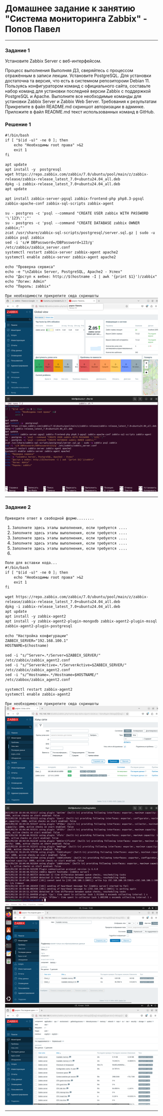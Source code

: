 # Домашнее задание к занятию "Система мониторинга Zabbix" - Попов Павел

---

### Задание 1

Установите Zabbix Server с веб-интерфейсом.

Процесс выполнения
Выполняя ДЗ, сверяйтесь с процессом отражённым в записи лекции.
Установите PostgreSQL. Для установки достаточна та версия, что есть в системном репозитороии Debian 11.
Пользуясь конфигуратором команд с официального сайта, составьте набор команд для установки последней версии Zabbix с поддержкой PostgreSQL и Apache.
Выполните все необходимые команды для установки Zabbix Server и Zabbix Web Server.
Требования к результатам
Прикрепите в файл README.md скриншот авторизации в админке.
Приложите в файл README.md текст использованных команд в GitHub.

### Решение 1

```
#!/bin/bash
if [ "$(id -u)" -ne 0 ]; then
	echo "Необходимы root права" >&2
	exit 1
fi

apt update
apt install -y  postgresql
wget https://repo.zabbix.com/zabbix/7.0/ubuntu/pool/main/z/zabbix-release/zabbix-release_latest_7.0+ubuntu24.04_all.deb
dpkg -i zabbix-release_latest_7.0+ubuntu24.04_all.deb
apt update

apt install zabbix-server-pgsql zabbix-frontend-php php8.3-pgsql zabbix-apache-conf zabbix-sql-scripts zabbix-agent

su - postgres -c 'psql --command "CREATE USER zabbix WITH PASSWORD '\'123\'';"'
su - postgres -c 'psql --command "CREATE DATABASE zabbix OWNER zabbix;"'
zcat /usr/share/zabbix-sql-scripts/postgresql/server.sql.gz | sudo -u zabbix psql zabbix
sed -i 's/# DBPassword=/DBPassword=123/g' /etc/zabbix/zabbix_server.conf
systemctl restart zabbix-server zabbix-agent apache2
systemctl enable zabbix-server zabbix-agent apache2

echo "Проверка сервиса"
echo -e "\nZabbix Server, PostgreSQL, Apache2 - Успех"
echo "Доступ к вебке: http://$(hostname -I | awk '{print $1}')/zabbix"
echo "Логин: Admin"
echo "Пароль: zabbix"
```

`При необходимости прикрепитe сюда скриншоты`
![Вебка](https://github.com/zlodey-paha/hw-02/blob/main/Panel.png)
![Используемый код](https://github.com/zlodey-paha/hw-02/blob/main/Code.png)

---

### Задание 2

`Приведите ответ в свободной форме........`

1. `Заполните здесь этапы выполнения, если требуется ....`
2. `Заполните здесь этапы выполнения, если требуется ....`
3. `Заполните здесь этапы выполнения, если требуется ....`
4. `Заполните здесь этапы выполнения, если требуется ....`
5. `Заполните здесь этапы выполнения, если требуется ....`
6. 

```
Поле для вставки кода...
#!/bin/bash
if [ "$(id -u)" -ne 0 ]; then
	echo "Необходимы root права" >&2
	exit 1
fi

wget https://repo.zabbix.com/zabbix/7.0/ubuntu/pool/main/z/zabbix-release/zabbix-release_latest_7.0+ubuntu24.04_all.deb
dpkg -i zabbix-release_latest_7.0+ubuntu24.04_all.deb
apt update
apt install -y zabbix-agent2
apt install -y zabbix-agent2-plugin-mongodb zabbix-agent2-plugin-mssql zabbix-agent2-plugin-postgresql

echo "Настройка конфигурации"
ZABBIX_SERVER="192.168.100.1"
HOSTNAME=$(hostname)

sed -i "s/^Server=.*/Server=$ZABBIX_SERVER/" /etc/zabbix/zabbix_agent2.conf
sed -i "s/^ServerActive=.*/ServerActive=$ZABBIX_SERVER/" /etc/zabbix/zabbix_agent2.conf
sed -i "s/^Hostname=.*/Hostname=$HOSTNAME/" /etc/zabbox/zabbix_agent2.conf

systemctl restart zabbix-agent2
systemctl enable zabbix-agent2
```

`При необходимости прикрепитe сюда скриншоты`
![Мониторинг](https://github.com/zlodey-paha/hw-02/blob/main/monitor.png)
![Zabbix Log File](https://github.com/zlodey-paha/hw-02/blob/main/zabbix-log.png)
![Запрос данных с клиента](https://github.com/zlodey-paha/hw-02/blob/main/zabbix-client.png)
![Запрос данных с сервера](https://github.com/zlodey-paha/hw-02/blob/main/zabbix-serv.png)

---

